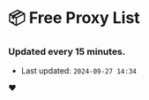 # :package: Free Proxy List
### Updated every 15 minutes.

- Last updated: `2024-09-27 14:34`

:heart:
